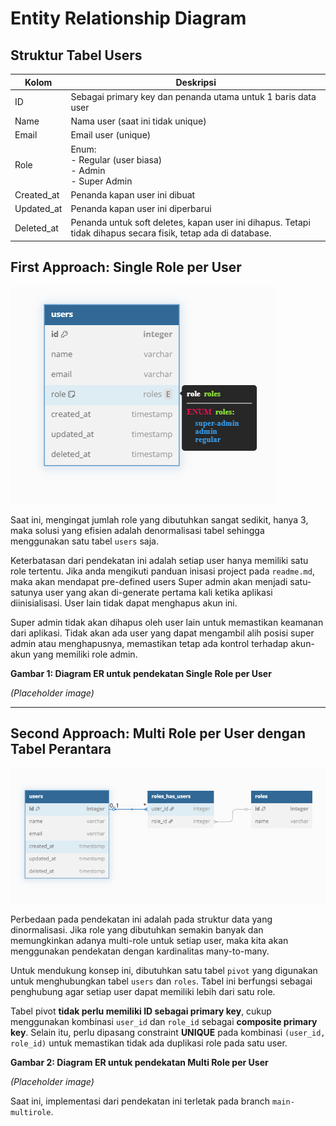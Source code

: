 # Entity Relationship Diagram

## Struktur Tabel Users

| Kolom      | Deskripsi                                                                                                     |
| ---------- | ------------------------------------------------------------------------------------------------------------- |
| ID         | Sebagai primary key dan penanda utama untuk 1 baris data user                                                 |
| Name       | Nama user (saat ini tidak unique)                                                                             |
| Email      | Email user (unique)                                                                                           |
| Role       | Enum:<br> - Regular (user biasa)<br> - Admin<br> - Super Admin                                                |
| Created_at | Penanda kapan user ini dibuat                                                                                 |
| Updated_at | Penanda kapan user ini diperbarui                                                                             |
| Deleted_at | Penanda untuk soft deletes, kapan user ini dihapus. Tetapi tidak dihapus secara fisik, tetap ada di database. |

## First Approach: Single Role per User

![Alt text](./01-erd-a.png "First Approach")

Saat ini, mengingat jumlah role yang dibutuhkan sangat sedikit, hanya 3, maka solusi yang efisien adalah denormalisasi tabel sehingga menggunakan satu tabel `users` saja.

Keterbatasan dari pendekatan ini adalah setiap user hanya memiliki satu role tertentu.
Jika anda mengikuti panduan inisasi project pada `readme.md`, maka akan mendapat pre-defined users
Super admin akan menjadi satu-satunya user yang akan di-generate pertama kali ketika aplikasi diinisialisasi. User lain tidak dapat menghapus akun ini.

Super admin tidak akan dihapus oleh user lain untuk memastikan keamanan dari aplikasi. Tidak akan ada user yang dapat mengambil alih posisi super admin atau menghapusnya, memastikan tetap ada kontrol terhadap akun-akun yang memiliki role admin.

**Gambar 1: Diagram ER untuk pendekatan Single Role per User**

_(Placeholder image)_

---

## Second Approach: Multi Role per User dengan Tabel Perantara

![Alt text](./01-erd-b.png "Second Approach")

Perbedaan pada pendekatan ini adalah pada struktur data yang dinormalisasi. Jika role yang dibutuhkan semakin banyak dan memungkinkan adanya multi-role untuk setiap user, maka kita akan menggunakan pendekatan dengan kardinalitas many-to-many.

Untuk mendukung konsep ini, dibutuhkan satu tabel `pivot` yang digunakan untuk menghubungkan tabel `users` dan `roles`. Tabel ini berfungsi sebagai penghubung agar setiap user dapat memiliki lebih dari satu role.

Tabel pivot **tidak perlu memiliki ID sebagai primary key**, cukup menggunakan kombinasi `user_id` dan `role_id` sebagai **composite primary key**. Selain itu, perlu dipasang constraint **UNIQUE** pada kombinasi `(user_id, role_id)` untuk memastikan tidak ada duplikasi role pada satu user.

**Gambar 2: Diagram ER untuk pendekatan Multi Role per User**

_(Placeholder image)_

Saat ini, implementasi dari pendekatan ini terletak pada branch `main-multirole`.
